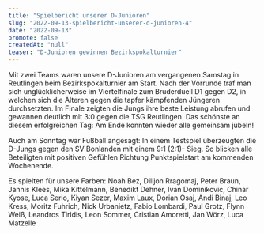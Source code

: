 ```yaml
---
title: "Spielbericht unserer D-Junioren"
slug: "2022-09-13-spielbericht-unserer-d-junioren-4"
date: "2022-09-13"
promote: false
createdAt: "null"
teaser: "D-Junioren gewinnen Bezirkspokalturnier"
---
```

Mit zwei Teams waren unsere D-Junioren am vergangenen Samstag in Reutlingen beim Bezirkspokalturnier am Start. Nach der Vorrunde traf man sich unglücklicherweise im Viertelfinale zum Bruderduell D1 gegen D2, in welchen sich die Älteren gegen die tapfer kämpfenden Jüngeren durchsetzten. Im Finale zeigten die Jungs ihre beste Leistung abrufen und gewannen deutlich mit 3:0 gegen die TSG Reutlingen. Das schönste an diesem erfolgreichen Tag: Am Ende konnten wieder alle gemeinsam jubeln!

Auch am Sonntag war Fußball angesagt: In einem Testspiel überzeugten die D-Jungs gegen den SV Bonlanden mit einem 9:1 (2:1)- Sieg. So blicken alle Beteiligten mit positiven Gefühlen Richtung Punktspielstart am kommenden Wochenende.

Es spielten für unsere Farben: Noah Bez, Dilljon Rragomaj, Peter Braun, Jannis Klees, Mika Kittelmann, Benedikt Dehner, Ivan Dominikovic, Chinar Kyose, Luca Serio, Kiyan Sezer, Maxim Laux, Dorian Osaj, Andi Binaj, Leo Kress, Moritz Fuhrich, Nick Urbanietz, Fabio Lombardi, Paul Grotz, Flynn Weiß, Leandros Tiridis, Leon Sommer, Cristian Amoretti, Jan Wörz, Luca Matzelle
